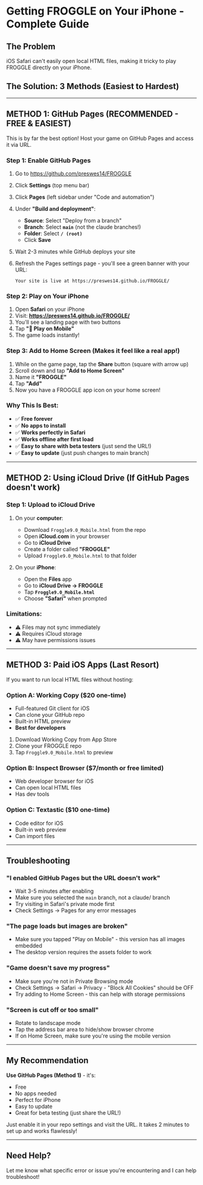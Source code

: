 # Getting FROGGLE on Your iPhone - Complete Guide

## The Problem
iOS Safari can't easily open local HTML files, making it tricky to play FROGGLE directly on your iPhone.

## The Solution: 3 Methods (Easiest to Hardest)

---

## METHOD 1: GitHub Pages (RECOMMENDED - FREE & EASIEST)

This is by far the best option! Host your game on GitHub Pages and access it via URL.

### Step 1: Enable GitHub Pages

1. Go to https://github.com/preswes14/FROGGLE
2. Click **Settings** (top menu bar)
3. Click **Pages** (left sidebar under "Code and automation")
4. Under **"Build and deployment"**:
   - **Source**: Select "Deploy from a branch"
   - **Branch**: Select **`main`** (not the claude branches!)
   - **Folder**: Select **`/ (root)`**
   - Click **Save**

5. Wait 2-3 minutes while GitHub deploys your site
6. Refresh the Pages settings page - you'll see a green banner with your URL:
   ```
   Your site is live at https://preswes14.github.io/FROGGLE/
   ```

### Step 2: Play on Your iPhone

1. Open **Safari** on your iPhone
2. Visit: **https://preswes14.github.io/FROGGLE/**
3. You'll see a landing page with two buttons
4. Tap **"📱 Play on Mobile"**
5. The game loads instantly!

### Step 3: Add to Home Screen (Makes it feel like a real app!)

1. While on the game page, tap the **Share** button (square with arrow up)
2. Scroll down and tap **"Add to Home Screen"**
3. Name it **"FROGGLE"**
4. Tap **"Add"**
5. Now you have a FROGGLE app icon on your home screen!

### Why This Is Best:
- ✅ **Free forever**
- ✅ **No apps to install**
- ✅ **Works perfectly in Safari**
- ✅ **Works offline after first load**
- ✅ **Easy to share with beta testers** (just send the URL!)
- ✅ **Easy to update** (just push changes to main branch)

---

## METHOD 2: Using iCloud Drive (If GitHub Pages doesn't work)

### Step 1: Upload to iCloud Drive

1. On your **computer**:
   - Download `Froggle9.0_Mobile.html` from the repo
   - Open **iCloud.com** in your browser
   - Go to **iCloud Drive**
   - Create a folder called **"FROGGLE"**
   - Upload `Froggle9.0_Mobile.html` to that folder

2. On your **iPhone**:
   - Open the **Files** app
   - Go to **iCloud Drive → FROGGLE**
   - Tap **`Froggle9.0_Mobile.html`**
   - Choose **"Safari"** when prompted

### Limitations:
- ⚠️ Files may not sync immediately
- ⚠️ Requires iCloud storage
- ⚠️ May have permissions issues

---

## METHOD 3: Paid iOS Apps (Last Resort)

If you want to run local HTML files without hosting:

### Option A: Working Copy ($20 one-time)
- Full-featured Git client for iOS
- Can clone your GitHub repo
- Built-in HTML preview
- **Best for developers**

1. Download Working Copy from App Store
2. Clone your FROGGLE repo
3. Tap `Froggle9.0_Mobile.html` to preview

### Option B: Inspect Browser ($7/month or free limited)
- Web developer browser for iOS
- Can open local HTML files
- Has dev tools

### Option C: Textastic ($10 one-time)
- Code editor for iOS
- Built-in web preview
- Can import files

---

## Troubleshooting

### "I enabled GitHub Pages but the URL doesn't work"
- Wait 3-5 minutes after enabling
- Make sure you selected the `main` branch, not a claude/ branch
- Try visiting in Safari's private mode first
- Check Settings → Pages for any error messages

### "The page loads but images are broken"
- Make sure you tapped "Play on Mobile" - this version has all images embedded
- The desktop version requires the assets folder to work

### "Game doesn't save my progress"
- Make sure you're not in Private Browsing mode
- Check Settings → Safari → Privacy - "Block All Cookies" should be OFF
- Try adding to Home Screen - this can help with storage permissions

### "Screen is cut off or too small"
- Rotate to landscape mode
- Tap the address bar area to hide/show browser chrome
- If on Home Screen, make sure you're using the mobile version

---

## My Recommendation

**Use GitHub Pages (Method 1)** - it's:
- Free
- No apps needed
- Perfect for iPhone
- Easy to update
- Great for beta testing (just share the URL!)

Just enable it in your repo settings and visit the URL. It takes 2 minutes to set up and works flawlessly!

---

## Need Help?

Let me know what specific error or issue you're encountering and I can help troubleshoot!
